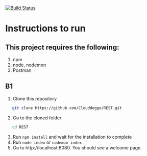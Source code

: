[![Build Status](https://travis-ci.org/Clouddoggo/OTOT-Task-B.svg?branch=master)](https://travis-ci.org/Clouddoggo/REST)

# Instructions to run

## This project requires the following:

1. npm
2. node, nodemon
3. Postman

## B1

1. Clone this repository

``` bash
   git clone https://github.com/Clouddoggo/REST.git
```

2. Go to the cloned folder

``` bash
   cd REST
```
3. Run `npm install` and wait for the installation to complete
4. Run `node index` or `nodemon index`
5. Go to http://localhost:8080. You should see a welcome page.
